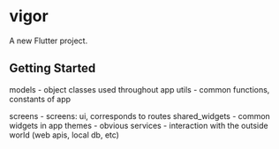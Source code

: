 # vigor

A new Flutter project.

## Getting Started

models - object classes used throughout app
utils - common functions, constants of app

screens - screens: ui, corresponds to routes
shared_widgets - common widgets in app
themes - obvious
services - interaction with the outside world (web apis, local db, etc)

